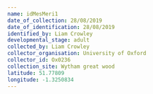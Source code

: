 ```yaml
---
name: idMesMeri1
date_of_collection: 28/08/2019
date_of_identification: 28/08/2019
identified_by: Liam Crowley
developmental_stage: adult
collected_by: Liam Crowley
collector_organisation: University of Oxford
collector_id: Ox0236
collection_site: Wytham great wood
latitude: 51.77809
longitude: -1.3250834
---
```

